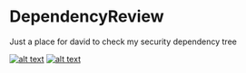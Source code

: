 # DependencyReview
Just a place for david to check my security dependency tree

[![alt text][dependencies]](https://david-dm.org/ZachMayer35/DependencyReview)
[![alt text][devDependencies]](https://david-dm.org/ZachMayer35/DependencyReview?type=dev)

[dependencies]: https://david-dm.org/ZachMayer35/DependencyReview.png "Dependency Security Badge"
[devDependencies]: https://david-dm.org/ZachMayer35/DependencyReview/dev-status.svg "Dev Dependency Security Badge"
